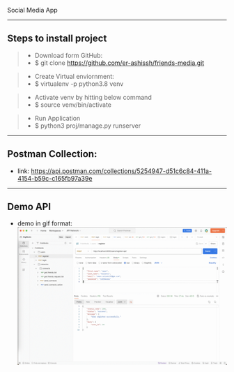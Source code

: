 Social Media App


---
## Steps to install project

> - Download form GitHub:
> - $ git clone https://github.com/er-ashissh/friends-media.git

> - Create Virtual enviornment:
> - $ virtualenv -p python3.8 venv

> - Activate venv by hitting below command
> - $ source venv/bin/activate

> - Run Application
> - $ python3 proj/manage.py runserver


---
## Postman Collection:
- link: https://api.postman.com/collections/5254947-d51c6c84-411a-4154-b59c-c165fb97a39e


---
## Demo API
- demo in gif format:
![Demo](./readme_docs/imgs/demo_v4b.gif)